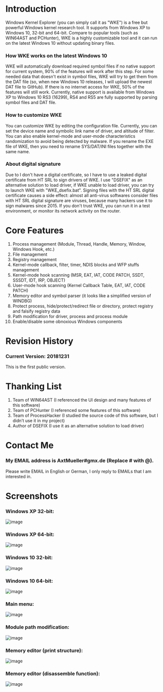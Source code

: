 # Introduction
Windows Kernel Explorer (you can simply call it as "WKE") is a free but powerful Windows kernel research tool. It supports from Windows XP to Windows 10, 32-bit and 64-bit. Compare to popular tools (such as WIN64AST and PCHunter), WKE is a highly customizable tool and it can run on the latest Windows 10 without updating binary files.

### How WKE works on the latest Windows 10
WKE will automatically download required symbol files if no native support for current system, 90% of the features will work after this step. For some needed data that doesn't exist in symbol files, WKE will try to get them from the DAT file (so, when new Windows 10 releases, I will upload the newest DAT file to GitHub). If there is no internet access for WKE, 50% of the features will still work. Currently, native support is available from Windows XP to Windows 10 RS3 (16299), RS4 and RS5 are fully supported by parsing symbol files and DAT file.

### How to customize WKE
You can customize WKE by editing the configuration file. Currently, you can set the device name and symbolic link name of driver, and altitude of filter. You can also enable kernel-mode and user-mode characteristics randomization to avoid being detected by malware. If you rename the EXE file of WKE, then you need to rename SYS/DAT/INI files together with the same name.

### About digital signature
Due to I don't have a digital certificate, so I have to use a leaked digital certificate from HT SRL to sign drivers of WKE. I use "DSEFIX" as an alternative solution to load driver, if WKE unable to load driver, you can try to launch WKE with "WKE_dsefix.bat". Signing files with the HT SRL digital certificate causes a side effect: almost all anti-virus softwares consider files with HT SRL digital signature are viruses, because many hackers use it to sign malwares since 2015. If you don't trust WKE, you can run it in a test environment, or monitor its network activity on the router.

# Core Features
1. Process management (Module, Thread, Handle, Memory, Window, Windows Hook, etc.)
2. File management
3. Registry management
4. Kernel-mode callback, filter, timer, NDIS blocks and WFP stuffs management
5. Kernel-mode hook scanning (MSR, EAT, IAT, CODE PATCH, SSDT, SSSDT, IDT, IRP, OBJECT)
6. User-mode hook scanning (Kernel Callback Table, EAT, IAT, CODE PATCH)
7. Memory editor and symbol parser (it looks like a simplified version of WINDBG)
8. Protect process, hide/protect/redirect file or directory, protect registry and falsify registry data
9. Path modification for driver, process and process module
10. Enable/disable some obnoxious Windows components

# Revision History
### Current Version: 20181231
This is the first public version.

# Thanking List
1. Team of WIN64AST (I referenced the UI design and many features of this software)
2. Team of PCHunter (I referenced some features of this software)
3. Team of ProcessHacker (I studied the source code of this software, but I didn’t use it in my project)
4. Author of DSEFIX (I use it as an alternative solution to load driver)

# Contact Me
### My EMAIL address is AxtMueller#gmx.de (Replace # with @).
Please write EMAIL in English or German, I only reply to EMAILs that I am interested in.

# Screenshots
### Windows XP 32-bit:
![image](https://raw.githubusercontent.com/AxtMueller/Windows-Kernel-Explorer/master/screenshots/xp32.png)
### Windows XP 64-bit:
![image](https://raw.githubusercontent.com/AxtMueller/Windows-Kernel-Explorer/master/screenshots/xp64.png)
### Windows 10 32-bit:
![image](https://raw.githubusercontent.com/AxtMueller/Windows-Kernel-Explorer/master/screenshots/wx32.png)
### Windows 10 64-bit:
![image](https://raw.githubusercontent.com/AxtMueller/Windows-Kernel-Explorer/master/screenshots/wx64.png)
### Main menu:
![image](https://raw.githubusercontent.com/AxtMueller/Windows-Kernel-Explorer/master/screenshots/mainmenu.png)
### Module path modification:
![image](https://raw.githubusercontent.com/AxtMueller/Windows-Kernel-Explorer/master/screenshots/modpath.png)
### Memory editor (print structure):
![image](https://raw.githubusercontent.com/AxtMueller/Windows-Kernel-Explorer/master/screenshots/memedit1.png)
### Memory editor (disassemble function):
![image](https://raw.githubusercontent.com/AxtMueller/Windows-Kernel-Explorer/master/screenshots/memedit2.png)
